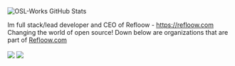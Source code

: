 <img align= "center" alt="OSL-Works GitHub Stats" src="https://github-readme-stats.vercel.app/api?username=Refloow&show_icons=true&hide_border=true&hide=stars,prs,issues&count_private=true" />

Im full stack/lead developer and CEO of Refloow - https://refloow.com <br>
Changing the world of open source! Down below are organizations that are part of <a href="https://refloow.com">Refloow.com </a>
<br>
<br>
<a href="https://github.com/OSL-Works"><img src="https://gh-card.dev/repos/OSL-Works/SourceBox.svg"></a>
<a href="https://github.com/SteamTrade-services"><img src="https://gh-card.dev/repos/SteamTrade-services/SteamTrade.services.svg"></a>
